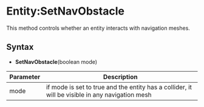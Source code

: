 # Entity:SetNavObstacle

This method controls whether an entity interacts with navigation meshes.

## Syntax

- **SetNavObstacle**(boolean mode)

| Parameter | Description |
|---|---|
| mode | if mode is set to true and the entity has a collider, it will be visible in any navigation mesh |
